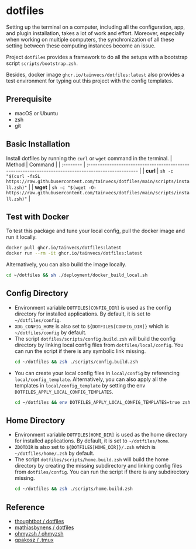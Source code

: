 # dotfiles

Setting up the terminal on a computer, including all the configuration, app, and plugin installation, takes a lot of work and effort. Moreover, especially when working on multiple computers, the synchronization of all these setting between these computing instances become an issue.

Project `dotfiles` provides a framework to do all the setups with a bootstrap script `scripts/bootstrap.zsh`.

Besides, docker image `ghcr.io/tainvecs/dotfiles:latest` also provides a test environment for typing out this project with the config templates.

## Prerequisite
- macOS or Ubuntu
- zsh
- git

## Basic Installation
Install dotfiles by running the `curl` or `wget` command in the terminal.
| Method    | Command                                                                                              |
| :-------- | :--------------------------------------------------------------------------------------------------- |
| **curl**  | `sh -c "$(curl -fsSL https://raw.githubusercontent.com/tainvecs/dotfiles/main/scripts/install.zsh)"` |
| **wget**  | `sh -c "$(wget -O- https://raw.githubusercontent.com/tainvecs/dotfiles/main/scripts/install.zsh)"`   |

## Test with Docker
To test this package and tune your local config, pull the docker image and run it locally.
```zsh
docker pull ghcr.io/tainvecs/dotfiles:latest
docker run --rm -it ghcr.io/tainvecs/dotfiles:latest
```
Alternatively, you can also build the image locally.
```zsh
cd ~/dotfiles && sh ./deployment/docker_build_local.sh
```

## Config Directory
- Environment variable `DOTFILES[CONFIG_DIR]` is used as the config directory for installed applications. By default, it is set to `~/dotfiles/config`.
- `XDG_CONFIG_HOME` is also set to `${DOTFILES[CONFIG_DIR]}` which is `~/dotfiles/config` by default.
- The script `dotfiles/scripts/config.build.zsh` will build the config directory by linking local config files from `dotfiles/local/config`. You can run the script if there is any symbolic link missing.
  ```zsh
  cd ~/dotfiles && zsh ./scripts/config.build.zsh
  ```
- You can create your local config files in `local/config` by referencing `local/config_template`. Alternatively, you can also apply all the templates in `local/config_template` by setting the env `DOTFILES_APPLY_LOCAL_CONFIG_TEMPLATES`.
  ```zsh
  cd ~/dotfiles && env DOTFILES_APPLY_LOCAL_CONFIG_TEMPLATES=true zsh ./scripts/config.build.zsh
  ```

## Home Directory
- Environment variable `DOTFILES[HOME_DIR]` is used as the home directory for installed applications. By default, it is set to `~/dotfiles/home`.
- `ZDOTDIR` is also set to `${DOTFILES[HOME_DIR]}/.zsh` which is `~/dotfiles/home/.zsh` by default.
- The script `dotfiles/scripts/home.build.zsh` will build the home directory by creating the missing subdirectory and linking config files from `dotfiles/config`. You can run the script if there is any subdirectory missing.
  ```zsh
  cd ~/dotfiles && zsh ./scripts/home.build.zsh
  ```

## Reference
- [thoughtbot / dotfiles](https://github.com/thoughtbot/dotfiles)
- [mathiasbynens / dotfiles](https://github.com/mathiasbynens/dotfiles)
- [ohmyzsh / ohmyzsh](https://github.com/ohmyzsh/ohmyzsh)
- [gpakosz / .tmux](https://github.com/gpakosz/.tmux)

